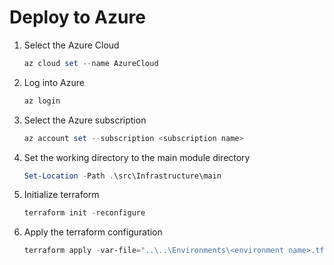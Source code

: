 # Deploy to Azure

1. Select the Azure Cloud

    ```powershell
    az cloud set --name AzureCloud
    ```

1. Log into Azure

    ```powershell
    az login
    ```

1. Select the Azure subscription

    ```powershell
    az account set --subscription <subscription name>
    ```

1. Set the working directory to the main module directory

    ```powershell
    Set-Location -Path .\src\Infrastructure\main
    ```

1. Initialize terraform

    ```powershell
    terraform init -reconfigure
    ```

1. Apply the terraform configuration

    ```powershell
    terraform apply -var-file="..\..\Environments\<environment name>.tfvars"
    ```
